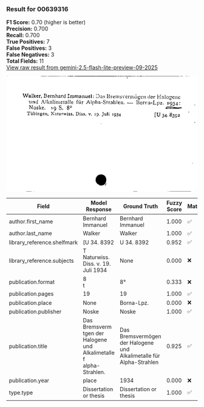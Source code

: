 ### Result for 00639316
**F1 Score:** 0.70 (higher is better)<br>**Precision:** 0.700<br>**Recall:** 0.700<br>**True Positives:** 7<br>**False Positives:** 3<br>**False Negatives:** 3<br>**Total Fields:** 11<br>[View raw result from gemini-2.5-flash-lite-preview-09-2025](https://github.com/RISE-UNIBAS/humanities_data_benchmark/blob/main/results/2025-10-01/T0216/request_T0216_00639316.json)

<img src="https://github.com/RISE-UNIBAS/humanities_data_benchmark/blob/main/benchmarks/zettelkatalog/images/00639316.jpg?raw=true" alt="00639316" width="600px">

| Field | Model Response | Ground Truth | Fuzzy Score | Match |
|-------|----------------|--------------|-------------|-------|
| author.first_name | Bernhard Immanuel | Bernhard Immanuel | 1.000 | ✅ |
| author.last_name | Walker | Walker | 1.000 | ✅ |
| library_reference.shelfmark | [U 34. 8392 | U 34. 8392 | 0.952 | ✅ |
| library_reference.subjects | T<br>Naturwiss. Diss. v. 19. Juli 1934 | None | 0.000 | ❌ |
| publication.format | 8<br>t<br> | 8° | 0.333 | ❌ |
| publication.pages | 19 | 19 | 1.000 | ✅ |
| publication.place | None | Borna-Lpz. | 0.000 | ❌ |
| publication.publisher | Noske | Noske | 1.000 | ✅ |
| publication.title | Das Bremsverm<br>tgen der Halogene und Alkalimetalle f<br>alpha-Strahlen. | Das Bremsvermögen der Halogene und Alkalimetalle für Alpha-Strahlen | 0.925 | ✅ |
| publication.year | place | 1934 | 0.000 | ❌ |
| type.type | Dissertation or thesis | Dissertation or thesis | 1.000 | ✅ |
